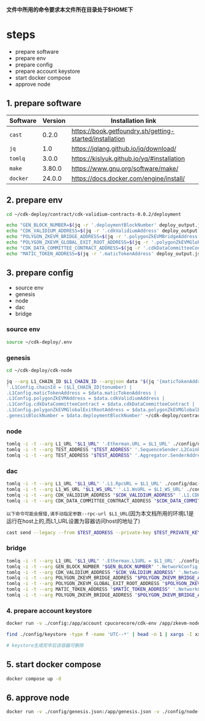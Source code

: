 **文件中所用的命令要求本文件所在目录处于$HOME下**

# steps
- prepare software
- prepare env
- prepare config
- prepare account keystore
- start docker compose
- approve node

## 1. prepare software
| Software | Version | Installation link |
| --- | --- | --- |
| `cast` | 0.2.0 | https://book.getfoundry.sh/getting-started/installation |
| `jq` | 1.0 | https://jqlang.github.io/jq/download/ |
| `tomlq` | 3.0.0 | https://kislyuk.github.io/yq/#installation |
| `make` | 3.80.0 | https://www.gnu.org/software/make/ |
| `docker` | 24.0.0 | https://docs.docker.com/engine/install/ |

## 2. prepare env
```bash
cd ~/cdk-deploy/contract/cdk-validium-contracts-0.0.2/deployment

echo "GEN_BLOCK_NUMBER=$(jq -r '.deploymentBlockNumber' deploy_output.json)" >> ~/cdk-deploy/.env
echo "CDK_VALIDIUM_ADDRESS=$(jq -r '.cdkValidiumAddress' deploy_output.json)" >> ~/cdk-deploy/.env
echo "POLYGON_ZKEVM_BRIDGE_ADDRESS=$(jq -r '.polygonZkEVMBridgeAddress' deploy_output.json)" >> ~/cdk-deploy/.env
echo "POLYGON_ZKEVM_GLOBAL_EXIT_ROOT_ADDRESS=$(jq -r '.polygonZkEVMGlobalExitRootAddress' deploy_output.json)" >> ~/cdk-deploy/.env
echo "CDK_DATA_COMMITTEE_CONTRACT_ADDRESS=$(jq -r '.cdkDataCommitteeContract' deploy_output.json)" >> ~/cdk-deploy/.env
echo "MATIC_TOKEN_ADDRESS=$(jq -r '.maticTokenAddress' deploy_output.json)" >> ~/cdk-deploy/.env
```

## 3. prepare config
- source env
- genesis
- node
- dac
- bridge

### source env
```bash
source ~/cdk-deploy/.env
```

### genesis
```bash
cd ~/cdk-deploy/cdk-node

jq --arg L1_CHAIN_ID $L1_CHAIN_ID --argjson data "$(jq '{maticTokenAddress, cdkValidiumAddress, cdkDataCommitteeContract, polygonZkEVMGlobalExitRootAddress, deploymentBlockNumber}' ~/cdk-deploy/contract/cdk-validium-contracts-0.0.2/deployment/deploy_output.json)" \
'.L1Config.chainId = ($L1_CHAIN_ID|tonumber) | 
.L1Config.maticTokenAddress = $data.maticTokenAddress | 
.L1Config.polygonZkEVMAddress = $data.cdkValidiumAddress | 
.L1Config.cdkDataCommitteeContract = $data.cdkDataCommitteeContract | 
.L1Config.polygonZkEVMGlobalExitRootAddress = $data.polygonZkEVMGlobalExitRootAddress | 
.genesisBlockNumber = $data.deploymentBlockNumber' ~/cdk-deploy/contract/cdk-validium-contracts-0.0.2/deployment/genesis.json > ./config/genesis.json
```

### node
```bash
tomlq -i -t --arg L1_URL "$L1_URL" '.Etherman.URL = $L1_URL' ./config/node-config.toml
tomlq -i -t --arg TEST_ADDRESS "$TEST_ADDRESS" '.SequenceSender.L2Coinbase = $TEST_ADDRESS' ./config/node-config.toml
tomlq -i -t --arg TEST_ADDRESS "$TEST_ADDRESS" '.Aggregator.SenderAddress = $TEST_ADDRESS' ./config/node-config.toml
```

### dac
```bash
tomlq -i -t --arg L1_URL "$L1_URL" '.L1.RpcURL = $L1_URL' ./config/dac-config.toml
tomlq -i -t --arg L1_WS_URL "$L1_WS_URL" '.L1.WsURL = $L1_WS_URL' ./config/dac-config.toml
tomlq -i -t --arg CDK_VALIDIUM_ADDRESS "$CDK_VALIDIUM_ADDRESS" '.L1.CDKValidiumAddress = $CDK_VALIDIUM_ADDRESS' ./config/dac-config.toml
tomlq -i -t --arg CDK_DATA_COMMITTEE_CONTRACT_ADDRESS "$CDK_DATA_COMMITTEE_CONTRACT_ADDRESS" '.L1.DataCommitteeAddress = $CDK_DATA_COMMITTEE_CONTRACT_ADDRESS' ./config/dac-config.toml
```

`以下命令可能会报错,请手动指定参数--rpc-url $L1_URL`(因为本文档所用的环境L1是运行在host上的,而L1_URL设置为容器访问host的地址了)
```bash
cast send --legacy --from $TEST_ADDRESS --private-key $TEST_PRIVATE_KEY --rpc-url $L1_URL $CDK_DATA_COMMITTEE_CONTRACT_ADDRESS 'function setupCommittee(uint256 _requiredAmountOfSignatures, string[] urls, bytes addrsBytes) returns()' 1 '["http://localhost:8444"]' $TEST_ADDRESS
```

### bridge
```bash
tomlq -i -t --arg L1_URL "$L1_URL" '.Etherman.L1URL = $L1_URL' ./config/bridge-config.toml
tomlq -i -t --arg GEN_BLOCK_NUMBER "$GEN_BLOCK_NUMBER" '.NetworkConfig.GenBlockNumber = $GEN_BLOCK_NUMBER' ./config/bridge-config.toml
tomlq -i -t --arg CDK_VALIDIUM_ADDRESS "$CDK_VALIDIUM_ADDRESS" '.NetworkConfig.PolygonZkEVMAddress = $CDK_VALIDIUM_ADDRESS' ./config/bridge-config.toml
tomlq -i -t --arg POLYGON_ZKEVM_BRIDGE_ADDRESS "$POLYGON_ZKEVM_BRIDGE_ADDRESS" '.NetworkConfig.PolygonBridgeAddress = $POLYGON_ZKEVM_BRIDGE_ADDRESS' ./config/bridge-config.toml
tomlq -i -t --arg POLYGON_ZKEVM_GLOBAL_EXIT_ROOT_ADDRESS "$POLYGON_ZKEVM_GLOBAL_EXIT_ROOT_ADDRESS" '.NetworkConfig.PolygonZkEVMGlobalExitRootAddress = $POLYGON_ZKEVM_GLOBAL_EXIT_ROOT_ADDRESS' ./config/bridge-config.toml
tomlq -i -t --arg MATIC_TOKEN_ADDRESS "$MATIC_TOKEN_ADDRESS" '.NetworkConfig.MaticTokenAddress = $MATIC_TOKEN_ADDRESS' ./config/bridge-config.toml
tomlq -i -t --arg POLYGON_ZKEVM_BRIDGE_ADDRESS "$POLYGON_ZKEVM_BRIDGE_ADDRESS" '.NetworkConfig.L2PolygonBridgeAddresses = [$POLYGON_ZKEVM_BRIDGE_ADDRESS]' ./config/bridge-config.toml
```

### 4. prepare account keystore
```bash
docker run -v ./config:/app/account cpucorecore/cdk-env /app/zkevm-node encryptKey --pk=$TEST_PRIVATE_KEY --pw="testonly" --output=/app/account/keystore

find ./config/keystore -type f -name 'UTC--*' | head -n 1 | xargs -I xxx mv xxx ./config/account.key

# keystore生成完毕后该容器可删除
```

## 5. start docker compose
```bash
docker compose up -d
```

## 6. approve node
```bash
docker run -v ./config/genesis.json:/app/genesis.json -v ./config/node-config.toml:/app/node-config.toml -v ./config/account.key:/app/account.key cpucorecore/cdk-env /app/zkevm-node approve --network custom --custom-network-file /app/genesis.json --cfg /app/node-config.toml --amount 1000000000000000000000000000 --password "testonly" --yes --key-store-path /app/account.key
```